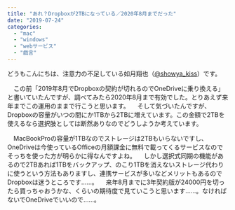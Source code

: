 ```yaml
---
title: "あれ？Dropboxが2TBになっている／2020年8月までだった"
date: "2019-07-24"
categories: 
  - "mac"
  - "windows"
  - "webサービス"
  - "戯言"
---
```


どうもこんにちは、注意力の不足している如月翔也（[@showya\_kiss](http://twitter.com/showya_kiss)）です。

　この前「2019年8月でDropboxの契約が切れるのでOneDriveに乗り換える」と書いていたんですが、調べてみたら2020年8月まで有効でした。とりあえず来年までこの運用のままで行こうと思います。 　そして気づいたんですが、Dropboxの容量がいつの間にか1TBから2TBに増えています。この金額で2TBを使えるなら選択肢としては断然ありなのでどうしようか考えています。

　MacBookProの容量が1TBなのでストレージは2TBもいらないですし、OneDriveは今使っているOfficeの月額課金に無料で載ってくるサービスなのでそっちを使った方が明らかに得なんですよね。 　しかし選択式同期の機能があるので2TBあれば1TBをバックアップ、のこり1TBを消えないストレージ代わりに使うという方法もありますし、連携サービスが多いなどメリットもあるのでDropboxは迷うところです……。 　来年8月までに3年契約版が24000円を切ったら買っちゃおうかな、くらいの期待度で見ていこうと思います……。なければないでOneDriveでいいので……。
